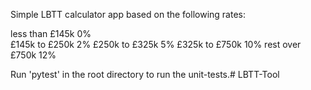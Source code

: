 Simple LBTT calculator app based on the following rates:

less than £145k	0%	
£145k to £250k	2%
£250k to £325k	5%
£325k to £750k	10%
rest over £750k	12%

Run 'pytest' in the root directory to run the unit-tests.# LBTT-Tool
